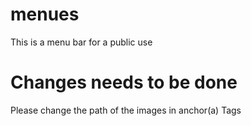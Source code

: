 # menues
This is a menu bar for a public use

# Changes needs to be done

Please change the path of the images in anchor(a) Tags
